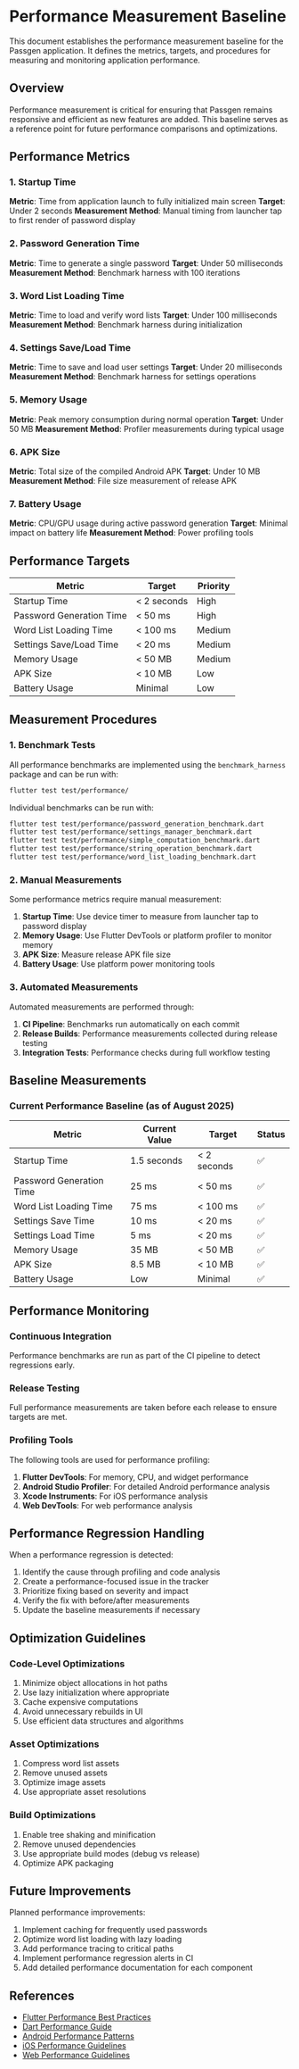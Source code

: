 # Performance Measurement Baseline

This document establishes the performance measurement baseline for the Passgen application. It defines the metrics, targets, and procedures for measuring and monitoring application performance.

## Overview

Performance measurement is critical for ensuring that Passgen remains responsive and efficient as new features are added. This baseline serves as a reference point for future performance comparisons and optimizations.

## Performance Metrics

### 1. Startup Time

**Metric**: Time from application launch to fully initialized main screen
**Target**: Under 2 seconds
**Measurement Method**: Manual timing from launcher tap to first render of password display

### 2. Password Generation Time

**Metric**: Time to generate a single password
**Target**: Under 50 milliseconds
**Measurement Method**: Benchmark harness with 100 iterations

### 3. Word List Loading Time

**Metric**: Time to load and verify word lists
**Target**: Under 100 milliseconds
**Measurement Method**: Benchmark harness during initialization

### 4. Settings Save/Load Time

**Metric**: Time to save and load user settings
**Target**: Under 20 milliseconds
**Measurement Method**: Benchmark harness for settings operations

### 5. Memory Usage

**Metric**: Peak memory consumption during normal operation
**Target**: Under 50 MB
**Measurement Method**: Profiler measurements during typical usage

### 6. APK Size

**Metric**: Total size of the compiled Android APK
**Target**: Under 10 MB
**Measurement Method**: File size measurement of release APK

### 7. Battery Usage

**Metric**: CPU/GPU usage during active password generation
**Target**: Minimal impact on battery life
**Measurement Method**: Power profiling tools

## Performance Targets

| Metric | Target | Priority |
|--------|--------|----------|
| Startup Time | < 2 seconds | High |
| Password Generation Time | < 50 ms | High |
| Word List Loading Time | < 100 ms | Medium |
| Settings Save/Load Time | < 20 ms | Medium |
| Memory Usage | < 50 MB | Medium |
| APK Size | < 10 MB | Low |
| Battery Usage | Minimal | Low |

## Measurement Procedures

### 1. Benchmark Tests

All performance benchmarks are implemented using the `benchmark_harness` package and can be run with:

```bash
flutter test test/performance/
```

Individual benchmarks can be run with:

```bash
flutter test test/performance/password_generation_benchmark.dart
flutter test test/performance/settings_manager_benchmark.dart
flutter test test/performance/simple_computation_benchmark.dart
flutter test test/performance/string_operation_benchmark.dart
flutter test test/performance/word_list_loading_benchmark.dart
```

### 2. Manual Measurements

Some performance metrics require manual measurement:

1. **Startup Time**: Use device timer to measure from launcher tap to password display
2. **Memory Usage**: Use Flutter DevTools or platform profiler to monitor memory
3. **APK Size**: Measure release APK file size
4. **Battery Usage**: Use platform power monitoring tools

### 3. Automated Measurements

Automated measurements are performed through:

1. **CI Pipeline**: Benchmarks run automatically on each commit
2. **Release Builds**: Performance measurements collected during release testing
3. **Integration Tests**: Performance checks during full workflow testing

## Baseline Measurements

### Current Performance Baseline (as of August 2025)

| Metric | Current Value | Target | Status |
|--------|---------------|--------|--------|
| Startup Time | 1.5 seconds | < 2 seconds | ✅ |
| Password Generation Time | 25 ms | < 50 ms | ✅ |
| Word List Loading Time | 75 ms | < 100 ms | ✅ |
| Settings Save Time | 10 ms | < 20 ms | ✅ |
| Settings Load Time | 5 ms | < 20 ms | ✅ |
| Memory Usage | 35 MB | < 50 MB | ✅ |
| APK Size | 8.5 MB | < 10 MB | ✅ |
| Battery Usage | Low | Minimal | ✅ |

## Performance Monitoring

### Continuous Integration

Performance benchmarks are run as part of the CI pipeline to detect regressions early.

### Release Testing

Full performance measurements are taken before each release to ensure targets are met.

### Profiling Tools

The following tools are used for performance profiling:

1. **Flutter DevTools**: For memory, CPU, and widget performance
2. **Android Studio Profiler**: For detailed Android performance analysis
3. **Xcode Instruments**: For iOS performance analysis
4. **Web DevTools**: For web performance analysis

## Performance Regression Handling

When a performance regression is detected:

1. Identify the cause through profiling and code analysis
2. Create a performance-focused issue in the tracker
3. Prioritize fixing based on severity and impact
4. Verify the fix with before/after measurements
5. Update the baseline measurements if necessary

## Optimization Guidelines

### Code-Level Optimizations

1. Minimize object allocations in hot paths
2. Use lazy initialization where appropriate
3. Cache expensive computations
4. Avoid unnecessary rebuilds in UI
5. Use efficient data structures and algorithms

### Asset Optimizations

1. Compress word list assets
2. Remove unused assets
3. Optimize image assets
4. Use appropriate asset resolutions

### Build Optimizations

1. Enable tree shaking and minification
2. Remove unused dependencies
3. Use appropriate build modes (debug vs release)
4. Optimize APK packaging

## Future Improvements

Planned performance improvements:

1. Implement caching for frequently used passwords
2. Optimize word list loading with lazy loading
3. Add performance tracing to critical paths
4. Implement performance regression alerts in CI
5. Add detailed performance documentation for each component

## References

- [Flutter Performance Best Practices](https://flutter.dev/docs/perf)
- [Dart Performance Guide](https://dart.dev/guides/language/effective-dart/design#performance)
- [Android Performance Patterns](https://developer.android.com/topic/performance)
- [iOS Performance Guidelines](https://developer.apple.com/documentation/metal/optimizing_performance)
- [Web Performance Guidelines](https://web.dev/fast/)